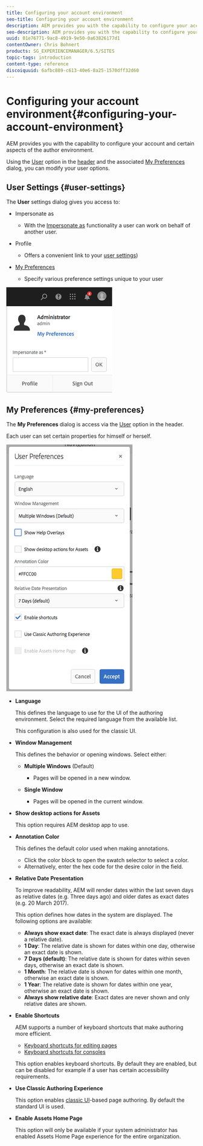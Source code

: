```yaml
---
title: Configuring your account environment
seo-title: Configuring your account environment
description: AEM provides you with the capability to configure your account and certain aspects of the author environment
seo-description: AEM provides you with the capability to configure your account and certain aspects of the author environment
uuid: 01e76771-9ac8-4919-9e50-0a63826177d1
contentOwner: Chris Bohnert
products: SG_EXPERIENCEMANAGER/6.5/SITES
topic-tags: introduction
content-type: reference
discoiquuid: 6afbc889-c613-40e6-8a25-1570dff32d60
---
```


# Configuring your account environment{#configuring-your-account-environment}

AEM provides you with the capability to configure your account and certain aspects of the author environment.

Using the [User](/help/sites-authoring/user-properties.md#user-settings) option in the [header](/help/sites-authoring/basic-handling.md#the-header) and the associated [My Preferences](#my-preferences) dialog, you can modify your user options.

## User Settings {#user-settings}

The **User** settings dialog gives you access to:

* Impersonate as

    * With the [Impersonate as](/help/sites-administering/security.md#impersonating-another-user) functionality a user can work on behalf of another user.

* Profile

    * Offers a convenient link to your [user settings](/help/sites-administering/security.md))

* [My Preferences](/help/sites-authoring/user-properties.md#my-preferences)

    * Specify various preference settings unique to your user

![screen_shot_2018-03-20at103808](assets/screen_shot_2018-03-20at103808.png)

## My Preferences {#my-preferences}

The **My Preferences** dialog is access via the [User](/help/sites-authoring/user-properties.md#user-settings) option in the header.

Each user can set certain properties for himself or herself.

![screen_shot_2018-03-20at102118](assets/screen_shot_2018-03-20at102118.png)

* **Language**

  This defines the language to use for the UI of the authoring environment. Select the required language from the available list.

  This configuration is also used for the classic UI.

* **Window Management**

  This defines the behavior or opening windows. Select either:

    * **Multiple Windows** (Default)

        * Pages will be opened in a new window.

    * **Single Window**

        * Pages will be opened in the current window.

* **Show desktop actions for Assets**

  This option requires AEM desktop app to use.

* **Annotation Color**

  This defines the default color used when making annotations.

    * Click the color block to open the swatch selector to select a color.
    * Alternatively, enter the hex code for the desire color in the field.

* **Relative Date Presentation**

  To improve readability, AEM will render dates within the last seven days as relative dates (e.g. Three days ago) and older dates as exact dates (e.g. 20 March 2017).

  This option defines how dates in the system are displayed. The following options are available:

    * **Always show exact date**: The exact date is always displayed (never a relative date).
    * **1 Day**: The relative date is shown for dates within one day, otherwise an exact date is shown.
    * **7 Days (default)**: The relative date is shown for dates within seven days, otherwise an exact date is shown.
    * **1 Month**: The relative date is shown for dates within one month, otherwise an exact date is shown.
    * **1 Year**: The relative date is shown for dates within one year, otherwise an exact date is shown.
    * **Always show relative date**: Exact dates are never shown and only relative dates are shown.

* **Enable Shortcuts**

  AEM supports a number of keyboard shortcuts that make authoring more efficient.

    * [Keyboard shortcuts for editing pages](/help/sites-authoring/page-authoring-keyboard-shortcuts.md)
    * [Keyboard shortcuts for consoles](/help/sites-authoring/keyboard-shortcuts.md)

  This option enables keyboard shortcuts. By default they are enabled, but can be disabled for example if a user has certain accessibility requirements.

* **Use Classic Authoring Experience**

  This option enables [classic UI](/help/sites-classic-ui-authoring/home.md)-based page authoring. By default the standard UI is used.

* **Enable Assets Home Page**

  This option will only be available if your system administrator has enabled Assets Home Page experience for the entire organization.

